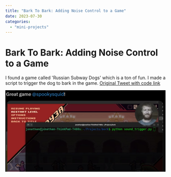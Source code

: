```yaml
---
title: "Bark To Bark: Adding Noise Control to a Game"
date: 2023-07-30
categories: 
  - "mini-projects"
---
```


# Bark To Bark: Adding Noise Control to a Game

I found a game called 'Russian Subway Dogs' which is a ton of fun. I made a script to trigger the dog to bark in the game. [Original Tweet with code link](https://twitter.com/johnowhitaker/status/1685679166996525056)

![](images/bark.jpg)